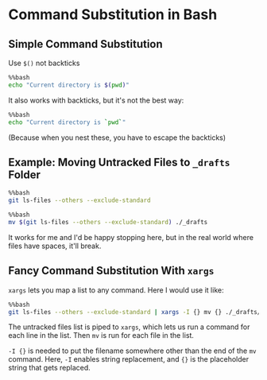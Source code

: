 # Command Substitution in Bash

## Simple Command Substitution

Use `$()` not backticks


```bash
%%bash
echo "Current directory is $(pwd)"
```

It also works with backticks, but it's not the best way:


```bash
%%bash
echo "Current directory is `pwd`"
```

(Because when you nest these, you have to escape the backticks)

## Example: Moving Untracked Files to `_drafts` Folder


```bash
%%bash
git ls-files --others --exclude-standard
```


```bash
%%bash
mv $(git ls-files --others --exclude-standard) ./_drafts
```

It works for me and I'd be happy stopping here, but in the real world where files have spaces, it'll break.

## Fancy Command Substitution With `xargs`

`xargs` lets you map a list to any command. Here I would use it like:


```bash
%%bash
git ls-files --others --exclude-standard | xargs -I {} mv {} ./_drafts/
```

The untracked files list is piped to `xargs`, which lets us run a command for each line in the list. Then `mv` is run for each file in the list. 

`-I {}` is needed to put the filename somewhere other than the end of the `mv` command. Here, `-I` enables string replacement, and `{}` is the placeholder string that gets replaced.
